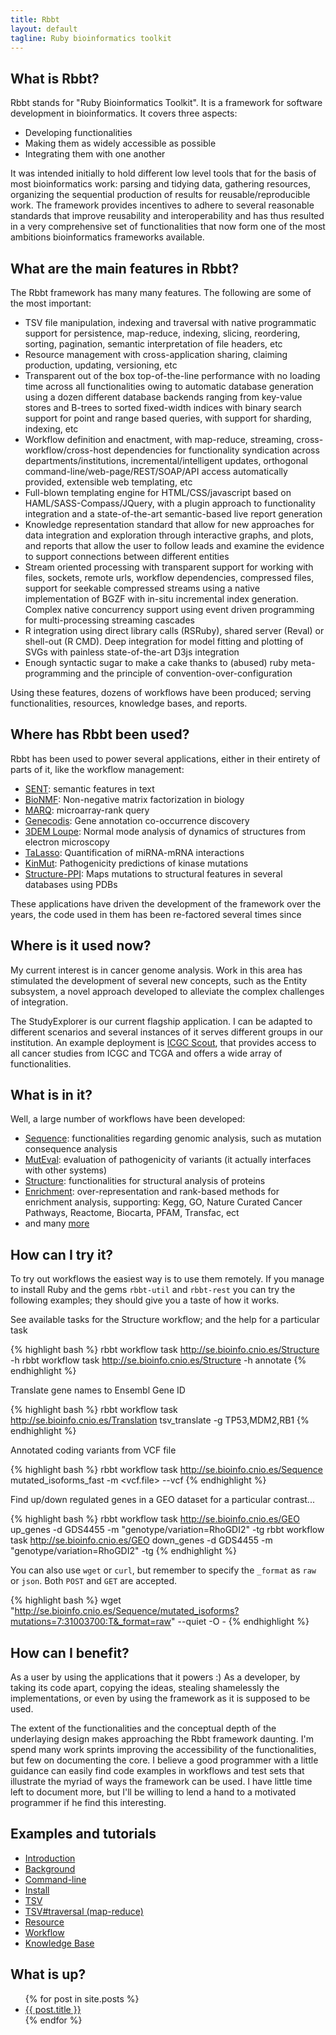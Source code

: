 ```yaml
---
title: Rbbt
layout: default
tagline: Ruby bioinformatics toolkit
---
```



What is Rbbt?
-------------

Rbbt stands for "Ruby Bioinformatics Toolkit". It is a framework for software
development in bioinformatics. It covers three aspects:

* Developing functionalities
* Making them as widely accessible as possible
* Integrating them with one another

It was intended initially to hold different low level tools that for the basis
of most bioinformatics work: parsing and tidying data, gathering resources,
organizing the sequential production of results for reusable/reproducible work.
The framework provides incentives to adhere to several reasonable standards that
improve reusability and interoperability and has thus resulted in a very
comprehensive set of functionalities that now form one of the most ambitions
bioinformatics frameworks available.


What are the main features in Rbbt?
-------------

The Rbbt framework has many many features. The following are some of the most
important:

* TSV file manipulation, indexing and traversal with native programmatic
  support for persistence, map-reduce, indexing, slicing, reordering, sorting,
  pagination, semantic interpretation of file headers, etc
* Resource management with cross-application sharing, claiming production,
  updating, versioning, etc
* Transparent out of the box top-of-the-line performance with no loading time
  across all functionalities owing to automatic database generation using a
  dozen different database backends ranging from key-value stores and B-trees
  to sorted fixed-width indices with binary search support for point and range
  based queries, with support for sharding, indexing, etc
* Workflow definition and enactment, with map-reduce, streaming,
  cross-workflow/cross-host dependencies for functionality syndication across
  departments/institutions, incremental/intelligent updates,
  orthogonal command-line/web-page/REST/SOAP/API access automatically
  provided, extensible web templating, etc
* Full-blown templating engine for HTML/CSS/javascript based on
  HAML/SASS-Compass/JQuery, with a plugin approach to functionality integration
  and a state-of-the-art semantic-based live report generation
* Knowledge representation standard that allow for new approaches for data
  integration and exploration through interactive graphs, and plots, and
  reports that allow the user to follow leads and examine the evidence to
  support connections between different entities
* Stream oriented processing with transparent support for working with files,
  sockets, remote urls, workflow dependencies, compressed files, support for
  seekable compressed streams using a native implementation of BGZF with
  in-situ incremental index generation. Complex native concurrency support
  using event driven programming for multi-processing streaming cascades
* R integration using direct library calls (RSRuby), shared server (Reval) or
  shell-out (R CMD). Deep integration for model fitting and plotting of SVGs with
  painless state-of-the-art D3js integration
* Enough syntactic sugar to make a cake thanks to (abused) ruby meta-programming and the
  principle of convention-over-configuration

Using these features, dozens of workflows have been produced; serving
functionalities, resources, knowledge bases, and reports.

Where has Rbbt been used?
-------------------------

Rbbt has been used to power several applications, either in their entirety of
parts of it, like the workflow management:

* [SENT](http://sent.dacya.ucm.es/): semantic features in text
* [BioNMF](http://bionmf.dacya.ucm.es/): Non-negative matrix factorization in biology
* [MARQ](http://marq.dacya.ucm.es/): microarray-rank query
* [Genecodis](http://genecodis.cnb.csic.es/): Gene annotation co-occurrence discovery
* [3DEM Loupe](http://3demloupe.cnb.csic.es): Normal mode analysis of dynamics of structures from electron microscopy
* [TaLasso](http://talasso.cnb.csic.es/): Quantification of miRNA-mRNA interactions
* [KinMut](http://wkinmut.bioinfo.cnio.es/): Pathogenicity predictions of kinase mutations
* [Structure-PPI](http://structureppi.bioinfo.cnio.es/): Maps mutations to
  structural features in several databases using PDBs 

These applications have driven the development of the framework over the
years, the code used in them has been re-factored several times since

Where is it used now?
---------------------

My current interest is in cancer genome analysis. Work in this area has
stimulated the development of several new concepts, such as the Entity
subsystem, a novel approach developed to alleviate the complex challenges of
integration.


The StudyExplorer is our current flagship application. I can be adapted to different
scenarios and several instances of it serves different groups in our institution. An
example deployment is [ICGC Scout](http://se.bioinfo.cnio.es), that provides access to 
all cancer studies from ICGC and TCGA and offers a wide array of functionalities.

What is in it?
--------------

Well, a large number of workflows have been developed:

* [Sequence](https://github.com/Rbbt-Workflows/sequence): functionalities regarding genomic analysis, such as mutation consequence analysis
* [MutEval](https://github.com/Rbbt-Workflows/mut_eval): evaluation of pathogenicity of variants (it actually interfaces with other systems)
* [Structure](https://github.com/Rbbt-Workflows/structure): functionalities for structural analysis of proteins
* [Enrichment](https://github.com/Rbbt-Workflows/enrichment): over-representation and rank-based methods for enrichment analysis, supporting: Kegg, GO, Nature Curated Cancer Pathways, Reactome, Biocarta, PFAM, Transfac, ect
* and many [more](https://github.com/Rbbt-Workflows)

How can I try it?
-----------------

To try out workflows the easiest way is to use them remotely. If you manage to
install Ruby and the gems `rbbt-util` and `rbbt-rest` you can try the following
examples; they should give you a taste of how it works.

See available tasks for the Structure workflow; and the help for a particular task

{% highlight bash %}
rbbt workflow task http://se.bioinfo.cnio.es/Structure -h
rbbt workflow task http://se.bioinfo.cnio.es/Structure -h annotate
{% endhighlight %}


Translate gene names to Ensembl Gene ID

{% highlight bash %}
rbbt workflow task http://se.bioinfo.cnio.es/Translation tsv_translate -g TP53,MDM2,RB1
{% endhighlight %}

Annotated coding variants from VCF file

{% highlight bash %}
rbbt workflow task http://se.bioinfo.cnio.es/Sequence mutated_isoforms_fast -m <vcf.file> --vcf
{% endhighlight %}

Find up/down regulated genes in a GEO dataset for a particular contrast...

{% highlight bash %}
rbbt workflow task http://se.bioinfo.cnio.es/GEO up_genes -d GDS4455 -m "genotype/variation=RhoGDI2" -tg
rbbt workflow task http://se.bioinfo.cnio.es/GEO down_genes -d GDS4455 -m "genotype/variation=RhoGDI2" -tg
{% endhighlight %}

You can also use `wget` or `curl`, but remember to specify the `_format` as
`raw` or `json`. Both `POST` and `GET` are accepted.

{% highlight bash %}
wget "http://se.bioinfo.cnio.es/Sequence/mutated_isoforms?mutations=7:31003700:T&_format=raw" --quiet -O -
{% endhighlight %}

How can I benefit?
------------------

As a user by using the applications that it powers :) As a developer, by taking
its code apart, copying the ideas, stealing shamelessly the implementations,
or even by using the framework as it is supposed to be used. 

The extent of the functionalities and the conceptual depth of the underlaying
design makes approaching the Rbbt framework daunting. I'm spend many work
sprints improving the accessibility of the functionalities, but few on
documenting the core. I believe a good programmer with a little guidance can
easily find code examples in workflows and test sets that illustrate the myriad
of ways the framework can be used. I have little time left to document more,
but I'll be willing to lend a hand to a motivated programmer if he find this
interesting.

Examples and tutorials
----------------------
* [Introduction](tutorial/introduction)
* [Background](tutorial/background)
* [Command-line](tutorial/commandline)
* [Install](tutorial/install)
* [TSV](tutorial/TSV)
* [TSV#traversal (map-reduce)](tutorial/map_reduce)
* [Resource](tutorial/Resource)
* [Workflow](tutorial/Workflow)
* [Knowledge Base](tutorial/knowledge_base)

What is up?
-----------

<ul>
  {% for post in site.posts %}
    <li>
      <a href="{{ site.baseurl }}{{ post.url }}">{{ post.title }}</a>
    </li>
  {% endfor %}
</ul>
